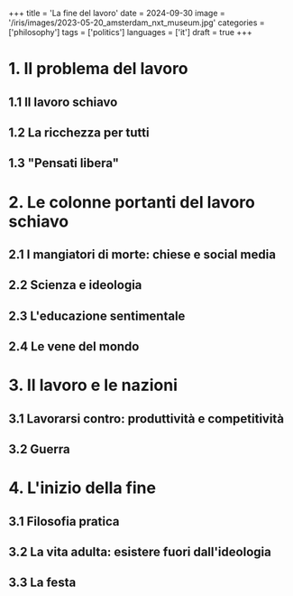+++
title = 'La fine del lavoro'
date = 2024-09-30
image = '/iris/images/2023-05-20_amsterdam_nxt_museum.jpg'
categories = ['philosophy']
tags = ['politics']
languages = ['it']
draft = true
+++

# 1. Il problema del lavoro

## 1.1 Il lavoro schiavo

## 1.2 La ricchezza per tutti

## 1.3 "Pensati libera"


# 2. Le colonne portanti del lavoro schiavo

## 2.1 I mangiatori di morte: chiese e social media

## 2.2 Scienza e ideologia

## 2.3 L'educazione sentimentale

## 2.4 Le vene del mondo


# 3. Il lavoro e le nazioni

## 3.1 Lavorarsi contro: produttività e competitività

## 3.2 Guerra

# 4. L'inizio della fine

## 3.1 Filosofia pratica

## 3.2 La vita adulta: esistere fuori dall'ideologia

## 3.3 La festa
